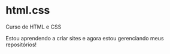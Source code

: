 # html.css
Curso de HTML e CSS

Estou aprendendo a criar sites e agora estou gerenciando meus repositórios!